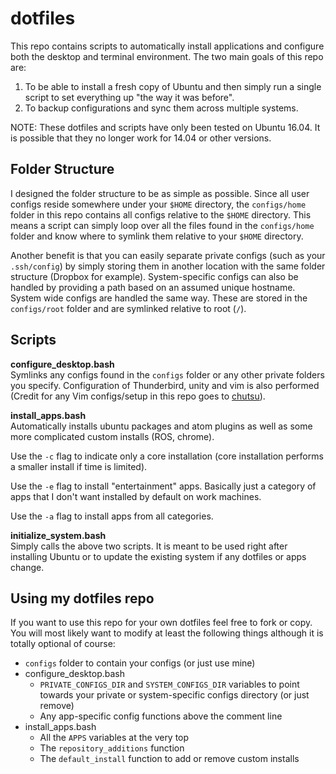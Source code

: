 # dotfiles

This repo contains scripts to automatically install applications and configure
both the desktop and terminal environment. The two main goals of this repo are:
1. To be able to install a fresh copy of Ubuntu and then simply run a single script to set everything up "the way it was before".
2. To backup configurations and sync them across multiple systems.

NOTE: These dotfiles and scripts have only been tested on Ubuntu 16.04. It is
possible that they no longer work for 14.04 or other versions.

## Folder Structure

I designed the folder structure to be as simple as possible. Since all user
configs reside somewhere under your `$HOME` directory, the `configs/home` folder in
this repo contains all configs relative to the `$HOME` directory. This means a
script can simply loop over all the files found in the `configs/home` folder and know
where to symlink them relative to your `$HOME` directory.

Another benefit is
that you can easily separate private configs (such as your `.ssh/config`) by
simply storing them in another location with the same folder structure (Dropbox
for example). System-specific configs can also be handled by providing a path
based on an assumed unique hostname.
System wide configs are handled the same way. These are stored in the
`configs/root` folder and are symlinked relative to root (`/`).

## Scripts

**configure_desktop.bash**  
Symlinks any configs found in the `configs` folder or any other private folders
you specify. Configuration of Thunderbird, unity and vim is also performed
(Credit for any Vim configs/setup in this repo goes to [chutsu](https://github.com/chutsu/dotfiles)).

**install_apps.bash**  
Automatically installs ubuntu packages and atom plugins as well as some more
complicated custom installs (ROS, chrome).

Use the `-c` flag to indicate only a core installation (core installation
performs a smaller install if time is limited).

Use the `-e` flag to install "entertainment" apps. Basically just a category of
apps that I don't want installed by default on work machines.

Use the `-a` flag to install apps from all categories.

**initialize_system.bash**  
Simply calls the above two scripts. It is meant to be used right after
installing Ubuntu or to update the existing system if any dotfiles or apps
change.

## Using my dotfiles repo

If you want to use this repo for your own dotfiles feel free to fork or copy.
You will most likely want to modify at least the following things although it is
totally optional of course:

- `configs` folder to contain your configs (or just use mine)
- configure_desktop.bash
    - `PRIVATE_CONFIGS_DIR` and `SYSTEM_CONFIGS_DIR` variables to point towards
        your private or system-specific configs directory (or just remove)
    - Any app-specific config functions above the comment line
- install_apps.bash
    - All the `APPS` variables at the very top
    - The `repository_additions` function
    - The `default_install` function to add or remove custom installs
